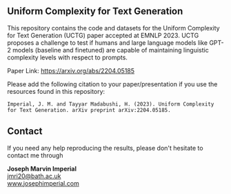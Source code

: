 ## Uniform Complexity for Text Generation 

This repository contains the code and datasets for the Uniform Complexity for Text Generation (UCTG) paper accepted at EMNLP 2023. UCTG proposes a challenge to test if humans and large language models like GPT-2 models (baseline and finetuned) are capable of maintaining linguistic complexity levels with respect to prompts.

Paper Link: https://arxiv.org/abs/2204.05185

Please add the following citation to your paper/presentation if you use the resources found in this repository:
```
Imperial, J. M. and Tayyar Madabushi, H. (2023). Uniform Complexity for Text Generation. arXiv preprint arXiv:2204.05185.
```

## Contact

If you need any help reproducing the results, please don't hesitate to contact me through

**Joseph Marvin Imperial** <br/>
jmri20@bath.ac.uk <br/>
www.josephimperial.com 
